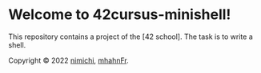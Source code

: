 # Welcome to 42cursus-minishell!
This repository contains a project of the [42 school]. The task is to write a
shell.

Copyright © 2022 [nimichi](https://www.github.com/nimichi), 
[mhahnFr](https://www.github.com/mhahnFr).
